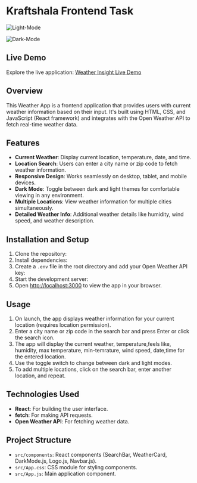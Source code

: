 # Kraftshala Frontend Task

![Light-Mode](https://github.com/sandeep222222/Kraftshala-Frontend-Task/assets/155237319/9e2fe983-55b4-4177-83af-5b6106181e91)


![Dark-Mode](https://github.com/sandeep222222/Kraftshala-Frontend-Task/assets/155237319/09e30f49-796e-402d-8c29-c128ae98001d)


## Live Demo

Explore the live application: [Weather Insight Live Demo](https://kraftshala-frontend-task.vercel.app/)






## Overview

This Weather App is a frontend application that provides users with current weather information based on their input. It's built using HTML, CSS, and JavaScript (React framework) and integrates with the Open Weather API to fetch real-time weather data.

## Features

- **Current Weather**: Display current location, temperature, date, and time.
- **Location Search**: Users can enter a city name or zip code to fetch weather information.
- **Responsive Design**: Works seamlessly on desktop, tablet, and mobile devices.
- **Dark Mode**: Toggle between dark and light themes for comfortable viewing in any environment.
- **Multiple Locations**: View weather information for multiple cities simultaneously.
- **Detailed Weather Info**: Additional weather details like humidity, wind speed, and weather description.

## Installation and Setup
1. Clone the repository:
2. Install dependencies:
3. Create a `.env` file in the root directory and add your Open Weather API key:
4. Start the development server:
5. Open [http://localhost:3000](http://localhost:3000) to view the app in your browser.

## Usage

1. On launch, the app displays weather information for your current location (requires location permission).
2. Enter a city name or zip code in the search bar and press Enter or click the search icon.
3. The app will display the current weather, temperature,feels like, humidity, max temperature, min-temrature, wind speed, date,time for the entered location.
4. Use the toggle switch to change between dark and light modes.
5. To add multiple locations, click on the search bar, enter another location, and repeat.

## Technologies Used

- **React**: For building the user interface.
- **fetch**: For making API requests.
- **Open Weather API**: For fetching weather data.

## Project Structure

- `src/components`: React components (SearchBar, WeatherCard, DarkMode.js, Logo.js, Navbar.js).
- `src/App.css`: CSS module  for styling components.
- `src/App.js`: Main application component.
 
